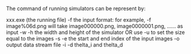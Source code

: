 The command of running simulators can be represent by:

xxx.exe (the running file)
-f the input format: for example, -f image%06d.png will take image000000.png, image0000001.png, ...... as input
-w -h the width and height of the simulator OR use -u to set the size equal to the images
-s -e the start and end index of the input images
-o output data stream file
-i -d thelta_i and thelta_d
